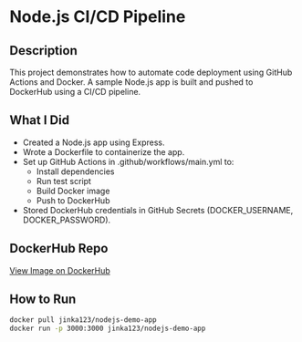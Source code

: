 # Node.js CI/CD Pipeline

## Description
This project demonstrates how to automate code deployment using GitHub Actions and Docker. A sample Node.js app is built and pushed to DockerHub using a CI/CD pipeline.

## What I Did
- Created a Node.js app using Express.
- Wrote a Dockerfile to containerize the app.
- Set up GitHub Actions in .github/workflows/main.yml to:
  - Install dependencies
  - Run test script
  - Build Docker image
  - Push to DockerHub
- Stored DockerHub credentials in GitHub Secrets (DOCKER_USERNAME, DOCKER_PASSWORD).

## DockerHub Repo
[View Image on DockerHub](https://hub.docker.com/r/jinka123/nodejs-demo-app)

## How to Run
```bash
docker pull jinka123/nodejs-demo-app
docker run -p 3000:3000 jinka123/nodejs-demo-app
